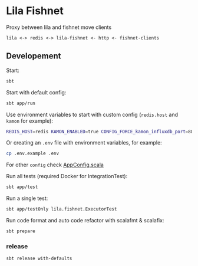 # Lila Fishnet

Proxy between lila and fishnet move clients

```
lila <-> redis <-> lila-fishnet <- http <- fishnet-clients
```

## Developement

Start:
```sh
sbt
```

Start with default config:
```sh
sbt app/run
```

Use environment variables to start with custom config (`redis.host` and `kamon` for example):
```sh
REDIS_HOST=redis KAMON_ENABLED=true CONFIG_FORCE_kamon_influxdb_port=8888 sbt app/run
```

Or creating an `.env` file with environment variables, for example:
```sh
cp .env.example .env
```

For other `config` check [AppConfig.scala](https://github.com/lichess-org/lila-fishnet/blob/master/app/src/main/scala/AppConfig.scala)

Run all tests (required Docker for IntegrationTest):
```sh
sbt app/test
```

Run a single test:
```sh
sbt app/testOnly lila.fishnet.ExecutorTest
```

Run code format and auto code refactor with scalafmt & scalafix:
```sh
sbt prepare
```

### release

```bash
sbt release with-defaults
```
